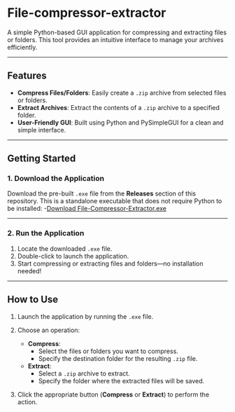 # File-compressor-extractor

A simple Python-based GUI application for compressing and extracting files or folders. This tool provides an intuitive interface to manage your archives efficiently.

---

## Features
- **Compress Files/Folders**: Easily create a `.zip` archive from selected files or folders.
- **Extract Archives**: Extract the contents of a `.zip` archive to a specified folder.
- **User-Friendly GUI**: Built using Python and PySimpleGUI for a clean and simple interface.

---

## Getting Started

### 1. Download the Application
Download the pre-built `.exe` file from the **Releases** section of this repository. This is a standalone executable that does not require Python to be installed:
-[Download File-Compressor-Extractor.exe](https://github.com/arwaabdelkarim/File-compressor-extractor/blob/main/compressor_extractor.exe)

---

### 2. Run the Application
1. Locate the downloaded `.exe` file.
2. Double-click to launch the application.
3. Start compressing or extracting files and folders—no installation needed!

---

## How to Use
1. Launch the application by running the `.exe` file.
2. Choose an operation:
   - **Compress**:
     - Select the files or folders you want to compress.
     - Specify the destination folder for the resulting `.zip` file.
   - **Extract**:
     - Select a `.zip` archive to extract.
     - Specify the folder where the extracted files will be saved.
       
3. Click the appropriate button (**Compress** or **Extract**) to perform the action.


